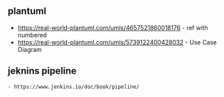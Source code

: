 ## plantuml

- https://real-world-plantuml.com/umls/4657521860018176 - ref with numbered 
- https://real-world-plantuml.com/umls/5739122400428032 - Use Case Diagram 

## jeknins pipeline 
    - https://www.jenkins.io/doc/book/pipeline/


